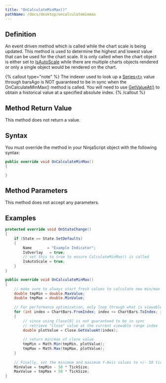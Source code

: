 ```yaml
---
title: "OnCalculateMinMax()"
pathName: /docs/desktop/oncalculateminmax
---
```


## Definition

An event driven method which is called while the chart scale is being updated. This method is used to determine the highest and lowest value that can be used for the chart scale. It is only called when the chart object is either set to [IsAutoScale](/docs/desktop/isautoscale) while there are multiple charts objects rendered or only a single object would be rendered on the chart. 

{% callout type="note" %}
The indexer used to look up a [Series&lt;t&gt;](/docs/desktop/seriest) value through barsAgo is NOT guaranteed to be in sync when the OnCalculateMinMax() method is called. You will need to use [GetValueAt()](/docs/desktop/getvalueat) to obtain a historical value at a specified absolute index.
{% /callout %}

## Method Return Value

This method does not return a value.

## Syntax

You must override the method in your NinjaScript object with the following syntax:

```csharp
public override void OnCalculateMinMax()
{

}
```

## Method Parameters

This method does not accept any parameters.

## Examples

```csharp
protected override void OnStateChange()
{
    if (State == State.SetDefaults)
    {
        Name       = "Example Indicator";
        IsOverlay   = true;
        // set this to true to ensure CalculateMinMax() is called
        IsAutoScale = true;
    }
}

public override void OnCalculateMinMax()
{
    // make sure to always start fresh values to calculate new min/max values
    double tmpMin = double.MaxValue;
    double tmpMax = double.MinValue;
    
    // For performance optimization, only loop through what is viewable on the chart
    for (int index = ChartBars.FromIndex; index <= ChartBars.ToIndex; index++)
    {
        // since using Close[0] is not guaranteed to be in sync
        // retrieve "Close" value at the current viewable range index
        double plotValue = Close.GetValueAt(index);
        
        // return min/max of close value
        tmpMin = Math.Min(tmpMin, plotValue);
        tmpMax = Math.Max(tmpMax, plotValue);
    }
    
    // Finally, set the minimum and maximum Y-Axis values to +/- 50 ticks from the primary close value
    MinValue = tmpMin - 50 * TickSize;
    MaxValue = tmpMax + 50 * TickSize;
}
```

